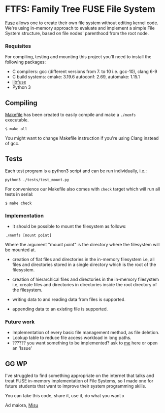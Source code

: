 # FTFS: Family Tree FUSE File System

[Fuse](https://en.wikipedia.org/wiki/Filesystem_in_Userspace) allows one
to create their own file system without editing kernel code. We're using in-memory approach to evaluate and implement a simple File System structure, based on file nodes' parenthood from the root node.

### Requisites

For compiling, testing and mounting this project you'll need to install the following packages:

- C compilers: gcc (different versions from 7. to 10 i.e. gcc-10), clang 6-9
- C build systems: cmake: 3.19.6 autoconf: 2.69, automake: 1.15.1
- [libfuse](https://github.com/libfuse/libfuse)
- Python 3

## Compiling

[Makefile](Makefile) has been created to easily compile and make a `./memfs` executable.

```console
$ make all
```

You might want to change Makefile instruction if you're using Clang instead of gcc.

## Tests

Each test program is a python3 script and can be run individually, i.e.:

```console
python3 ./tests/test_mount.py
```

For convenience our Makefile also comes with `check` target which will run all tests in serial:

```console
$ make check
```

### Implementation

- It should be possible to mount the filesystem as follows:

``` console
./memfs [mount point]
```

Where the argument "mount point" is the directory where the filesystem will be mounted at.

- creation of flat files and directories in the in-memory filesystem i.e, all files and directories stored in a single directory which is the root of the filesystem.

- creation of hierarchical files and directories in the in-memory filesystem i.e, create files and directories in directories inside the root directory of the filesystem.

- writing data to and reading data from files is supported. 

- appending data to an existing file is supported.

### Future work

- Implementation of every basic file management method, as file deletion.
- Lookup table to reduce file access workload in long paths.
- ?????? you want something to be implemented? ask to [me](https://instagram.com/instamisu) here or open an 'Issue'

## GG WP

I've struggled to find something appropriate on the internet that talks and treat FUSE in-memory implementation of File Systems, so I made one for future students that want to improve their system programming skills.

You can take this code, share it, use it, do what you want x

Ad maiora,
[Misu](https://instagram.com/instamisu)


